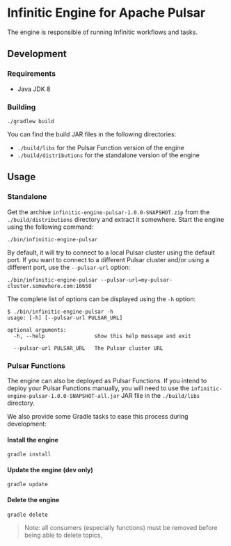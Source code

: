 # Infinitic Engine for Apache Pulsar

The engine is responsible of running Infinitic workflows and tasks.

## Development

### Requirements

- Java JDK 8

### Building

```shell script
./gradlew build
```

You can find the build JAR files in the following directories:

- `./build/libs` for the Pulsar Function version of the engine
- `./build/distributions` for the standalone version of the engine

## Usage

### Standalone

Get the archive `infinitic-engine-pulsar-1.0.0-SNAPSHOT.zip` from the `./build/distributions` directory
and extract it somewhere. Start the engine using the following command:

```shell script
./bin/infinitic-engine-pulsar
```

By default, it will try to connect to a local Pulsar cluster using the default port. If you want to connect
to a different Pulsar cluster and/or using a different port, use the `--pulsar-url` option:

```shell script
./bin/infinitic-engine-pulsar --pulsar-url=my-pulsar-cluster.somewhere.com:16650
```

The complete list of options can be displayed using the `-h` option:

```shell script
$ ./bin/infinitic-engine-pulsar -h
usage: [-h] [--pulsar-url PULSAR_URL]

optional arguments:
  -h, --help                show this help message and exit

  --pulsar-url PULSAR_URL   The Pulsar cluster URL
```

### Pulsar Functions

The engine can also be deployed as Pulsar Functions.
If you intend to deploy your Pulsar Functions manually, you will need to use the
`infinitic-engine-pulsar-1.0.0-SNAPSHOT-all.jar` JAR file in the `./build/libs` directory.

We also provide some Gradle tasks to ease this process during development:

#### Install the engine

```shell script
gradle install
```

#### Update the engine (dev only)

```shell script
gradle update
```

#### Delete the engine

```shell script
gradle delete
```

> Note:  all consumers (especially functions) must be removed before being able to delete topics,
